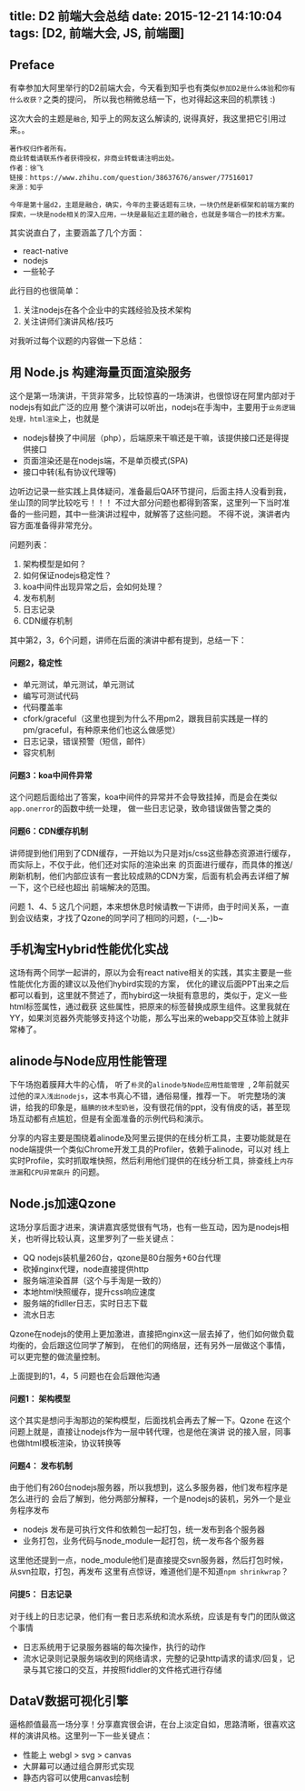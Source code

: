 title: D2 前端大会总结
date: 2015-12-21 14:10:04
tags: [D2, 前端大会, JS, 前端圈]
---
## Preface
有幸参加大阿里举行的D2前端大会，今天看到知乎也有类似`参加D2是什么体验`和`你有什么收获？`之类的提问，
所以我也稍微总结一下，也对得起这来回的机票钱 :)

这次大会的主题是`融合`, 知乎上的网友这么解读的, 说得真好，我这里把它引用过来。。

```
著作权归作者所有。
商业转载请联系作者获得授权，非商业转载请注明出处。
作者：徐飞
链接：https://www.zhihu.com/question/38637676/answer/77516017
来源：知乎

今年是第十届d2，主题是融合，确实，今年的主要话题有三块，一块仍然是新框架和前端方案的探索，一块是node相关的深入应用，一块是最贴近主题的融合，也就是多端合一的技术方案。
```

其实说直白了，主要涵盖了几个方面：

* react-native
* nodejs
* 一些轮子

此行目的也很简单：
1. 关注nodejs在各个企业中的实践经验及技术架构
2. 关注讲师们演讲风格/技巧

对我听过每个议题的内容做一下总结：

## 用 Node.js 构建海量页面渲染服务 

这个是第一场演讲，干货非常多，比较惊喜的一场演讲，也很惊讶在阿里内部对于nodejs有如此广泛的应用
整个演讲可以听出，nodejs在手淘中，主要用于`业务逻辑处理，html渲染`上，也就是

* nodejs替换了中间层（php），后端原来干嘛还是干嘛，该提供接口还是得提供接口
* 页面渲染还是在nodejs端，不是单页模式(SPA)
* 接口中转(私有协议代理等)

边听边记录一些实践上具体疑问，准备最后QA环节提问，后面主持人没看到我，坐山顶的同学比较吃亏！！！
不过大部分问题也都得到答案，这里列一下当时准备的一些问题，其中一些演讲过程中，就解答了这些问题。
不得不说，演讲者内容方面准备得非常充分。

问题列表：
1. 架构模型是如何？
2. 如何保证nodejs稳定性？
3. koa中间件出现异常之后，会如何处理？
4. 发布机制
5. 日志记录
6. CDN缓存机制

其中第2，3，6个问题，讲师在后面的演讲中都有提到，总结一下：

#### 问题2，稳定性

* 单元测试，单元测试，单元测试
* 编写可测试代码
* 代码覆盖率
* cfork/graceful（这里也提到为什么不用pm2，跟我目前实践是一样的pm/graceful，有种原来他们也这么做感觉）
* 日志记录，错误预警（短信，邮件）
* 容灾机制

#### 问题3：koa中间件异常

这个问题后面给出了答案，koa中间件的异常并不会导致挂掉，而是会在类似`app.onerror`的函数中统一处理，
做一些日志记录，致命错误做告警之类的

#### 问题6：CDN缓存机制

讲师提到他们用到了CDN缓存，一开始以为只是对js/css这些静态资源进行缓存，而实际上，不仅于此，他们还对实际的渲染出来
的页面进行缓存，而具体的推送/刷新机制，他们内部应该有一套比较成熟的CDN方案，后面有机会再去详细了解一下，这个已经也超出
前端解决的范围。

问题 1、4、5 这几个问题，本来想休息时候请教一下讲师，由于时间关系，一直到会议结束，才找了Qzone的同学问了相同的问题，(-__-)b~

##  手机淘宝Hybrid性能优化实战

这场有两个同学一起讲的，原以为会有react native相关的实践，其实主要是一些性能优化方面的建议以及他们hybird实现的方案，
优化的建议后面PPT出来之后都可以看到，这里就不赘述了，而hybird这一块挺有意思的，类似于，定义一些html标签属性，通过截获
这些属性，把原来的标签替换成原生组件。这里我就在YY，如果浏览器外壳能够支持这个功能，那么写出来的webapp交互体验上就非常棒了。

## alinode与Node应用性能管理 

下午场抱着膜拜大牛的心情， 听了`朴灵`的`alinode与Node应用性能管理 `, 2年前就买过他的`深入浅出nodejs`，这本书真心不错，通俗易懂，推荐一下。
听完整场的演讲，给我的印象是，`腼腆的技术型奶爸`，没有很花俏的ppt，没有俏皮的话，甚至现场互动都有点尴尬，但是有全面准备的示例代码和演示。

分享的内容主要是围绕着alinode及阿里云提供的在线分析工具，主要功能就是在node端提供一个类似Chrome开发工具的Profiler，依赖于alinode，可以对
线上实时Profile，实时抓取堆快照，然后利用他们提供的在线分析工具，排查线上`内存泄漏`和`CPU异常飙升` 的问题。

## Node.js加速Qzone

这场分享后面才进来，演讲嘉宾感觉很有气场，也有一些互动，因为是nodejs相关，也听得比较认真，这里罗列了一些关键点：

* QQ nodejs装机量260台，qzone是80台服务+60台代理
* 砍掉nginx代理，node直接提供http
* 服务端渲染首屏（这个与手淘是一致的）
* 本地html快照缓存，提升css响应速度
* 服务端的fidller日志，实时日志下载
* 流水日志

Qzone在nodejs的使用上更加激进，直接把nginx这一层去掉了，他们如何做负载均衡的，会后跟这位同学了解到，
在他们的网络层，还有另外一层做这个事情，可以更完整的做流量控制。

上面提到的1，4，5 问题也在会后跟他沟通

#### 问题1： 架构模型

这个其实是想问手淘那边的架构模型，后面找机会再去了解一下。Qzone 在这个问题上就是，直接让nodejs作为一层中转代理，也是他在演讲
说的接入层，同事也做html模板渲染，协议转换等

#### 问题4： 发布机制

由于他们有260台nodejs服务器，所以我想到，这么多服务器，他们发布程序是怎么进行的
会后了解到，他分两部分解释，一个是nodejs的装机，另外一个是业务程序发布

* nodejs 发布是可执行文件和依赖包一起打包，统一发布到各个服务器
* 业务打包，业务代码与node_module一起打包，统一发布各个服务器

这里他还提到一点，node_module他们是直接提交svn服务器，然后打包时候，从svn拉取，打包，再发布
这里有点惊讶，难道他们是不知道`npm shrinkwrap`？


#### 问提5： 日志记录

对于线上的日志记录，他们有一套日志系统和流水系统，应该是有专门的团队做这个事情
* 日志系统用于记录服务器端的每次操作，执行的动作
* 流水记录则记录服务端收到的网络请求，完整的记录http请求的请求/回复，记录与其它接口的交互，并按照fiddler的文件格式进行存储

## DataV数据可视化引擎

逼格颜值最高一场分享！分享嘉宾很会讲，在台上淡定自如，思路清晰，很喜欢这样的演讲风格。这里列一下一些关键点：

* 性能上 webgl > svg > canvas
* 大屏幕可以通过组合屏形式实现
* 静态内容可以使用canvas绘制


